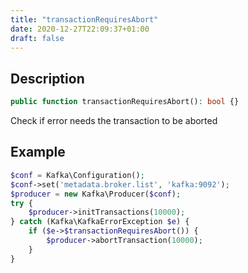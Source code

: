 ```yaml
---
title: "transactionRequiresAbort"
date: 2020-12-27T22:09:37+01:00
draft: false
---
```

## Description
```php
public function transactionRequiresAbort(): bool {}
```
Check if error needs the transaction to be aborted
## Example
```php
$conf = Kafka\Configuration();
$conf->set('metadata.broker.list', 'kafka:9092');
$producer = new Kafka\Producer($conf);
try {
    $producer->initTransactions(10000);
} catch (Kafka\KafkaErrorException $e) {
    if ($e->$transactionRequiresAbort()) {
        $producer->abortTransaction(10000);
    }
}
```